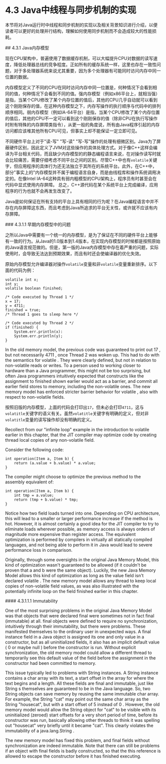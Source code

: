 # 4.3 Java中线程与同步机制的实现

本节将对Java运行时中线程和同步机制的实现以及相关背景知识进行介绍，以便读者可以更好的处理并行结构，理解如何使用同步机制而不会造成较大的性能损耗。

<a name="4.3.1" />
## 4.3.1 Java内存模型

现在CPU架构中，普遍使用了数据缓存机制，可以大幅提升CPU对数据的读写速度，降低处理器总线的竞争程度。正如所有的缓存系统一样，这里也存在一致性问题，对于多处理器系统来说尤其重要，因为多个处理器有可能同时访问内存中同一位置的数据。

内存模型定义了不同的CPU在同时访问内存中同一位置是，何种情况下会看到相同的值，何种情况下会看到不同的值。强内存模型（例如x86平台上，就相当强）是指，当某个CPU修改了某个内存位置的值后，其他的CPU几乎自动就可以看到这个刚刚保存的值，在这种内存模型之下，内存写操作的执行顺序与代码中的排列顺序相同。弱内存模型（例如IA-64平台）是指，当某个CPU修改了某个内存位置的值后，其他的CPU不一定可以看到这个刚刚保存的值（除非CPU在执行写操作时附有特殊的内存屏障类指令），从更一般的角度说，所有由Java程序引起的内存访问都应该堆其他所有CPU可见，但事实上却不能保证一定立即可见。

不同硬件平台上对于"读-写" "写-读" "写-写"操作的处理有细微区别。Java为了屏蔽硬件区别，因此定义了JVM对这些操作的具体处理方式。对于像C++这样会编译为平台相关代码，而且缺少内存模型的的静态编程语言来说，在对操作读写时就会比较痛苦，需要仔细考虑不同平台之间的区别。尽管C++中也有`volatile`关键字，但应用程序的具体行为还无法独立于其所在的系统平台。此外，在C++中，部分"事实上的"内存模型并不属于编程语言自身，而是由线程库和操作系统调用决定的。在像Intel IA-64这种具有弱内粗模型的CPU架构上，程序员有时甚至会在代码中显式使用内存屏障。 总之，C++源代码在某个系统平台上完成编译，应用程序的行为也就不会再发生改变了。

Java是如何保证在所有支持的平台上具有相同的行为呢？在Java编程语言中并不存在内存屏障这东西，而且考虑到Java所追求的平台无关性，或许就不应该有内存屏障。

<a name="4.3.1.1" />
### 4.3.1.1 早期内存模型中的问题

之所以Java中需要有一个统一的内存模型，是为了保证在不同的硬件平台上能够有一致的行为。从Java的1.0版本到1.4版本，在实现内存模型的时候都是按照原始的Java语言规范做的。但是，第一版的Java内存模型中存在着严重的问题，实际使用时，会导致无法达到预期效果，而且有时还会使编译器的优化失效。

原始内存模型允许编译器对操作`volatile`变量和非`volatile`变量重新排序。以下面的代码为例：

    volatile int x;
    int y;
    volatile boolean finished;
    
    /* Code executed by Thread 1 */
    x = 17;
    y = 4711;
    finished = true;
    /* Thread 1 goes to sleep here */
    
    /* Code executed by Thread 2 */
    if (finished) {
        System.err.println(x):
        System.err.println(y);
    }

In the old memory model, the previous code was guaranteed to print out 17 , but not
necessarily  4711 , once Thread 2 was woken up. This had to do with the semantics
for  volatile . They were clearly defined, but not in relation to non-volatile reads or
writes. To a person used to working closer to hardware than a Java programmer, this
might not be too surprising, but often Java programmers intuitively expected that
constructs like the assignment to  finished shown earlier would act as a barrier, and
commit all earlier field stores to memory, including the non-volatile ones. The new
memory model has enforced stricter barrier behavior for  volatile , also with respect
to non-volatile fields.

按照旧版的内存模型，上面的代码会打印出`17`，但未必会打印`4711`，这与`volatitle`关键字的语义有关。虽然`volatitle`关键字有明确的定义，但对非`volatitle`变量的读写操作却没有明确的定义。

Recollect from our "infinite loop" example in the introduction to  volatile earlier in
this chapter, that the JIT compiler may optimize code by creating thread local copies
of any non-volatile field.

Consider the following code:

    int operation(Item a, Item b) {
        return (a.value + b.value) * a.value;
    }

The compiler might choose to optimize the previous method to the assembly
equivalent of:

    int operation(Item a, Item b) {
        int tmp = a.value;
        return (tmp + b.value) * tmp;
    }

Notice how two field loads turned into one. Depending on CPU architecture, this
will lead to a smaller or larger performance increase if the method is hot. However, it
is almost certainly a good idea for the JIT compiler to try to eliminate loads wherever
possible, as memory access is always orders of magnitude more expensive than
register access. The equivalent optimization is performed by compilers in virtually
all statically compiled languages, and not being able to perform it in Java would lead
to severe performance loss in comparison.

Originally, through some oversights in the original Java Memory Model, this kind
of optimization wasn't guaranteed to be allowed (if it couldn't be proven that  a and
b were the same object). Luckily, the new Java Memory Model allows this kind of
optimization as long as the  value field isn't declared  volatile . The new memory
model allows any thread to keep local copies of non-volatile field values, as was
also illustrated with the potentially infinite loop on the field  finished earlier in
this chapter.

<a name="4.3.1.1.1" />
#### 4.3.1.1.1 Immutability

One of the most surprising problems in the original Java Memory Model was that
objects that were declared  final were sometimes not in fact  final (immutable) at
all.  final objects were defined to require no synchronization, intuitively through
their immutability, but there were problems. These manifested themselves to the
ordinary user in unexpected ways. A final instance field in a Java object is assigned
its one and only value in a constructor, but as all uninitialized fields, it also has
an implicit default value ( 0 or maybe  null ) before the constructor is run. Without
explicit synchronization, the old memory model could allow a different thread
to temporarily see this default value of the field before the assignment in the
constructor had been committed to memory.

This issue typically led to problems with  String instances. A  String instance
contains a  char array with its text, a start offset in the array for where the text begins
and a length. All these fields are  final and immutable, just like  String s themselves
are guaranteed to be in the Java language. So, two  String objects can save memory
by reusing the same immutable  char array. For example, the  String "cat" may
point out the same  char array as the  String "housecat", but with a start offset of  5
instead of  0 . However, the old memory model would allow the  String object for
"cat" to be visible with its uninitialized (zeroed) start offsets for a very short period
of time, before its constructor was run, basically allowing other threads to think it
was spelling out "housecat" very briefly until it became "cat". This clearly violates the
immutability of a  java.lang.String .

The new memory model has fixed this problem, and final fields without
synchronization are indeed immutable. Note that there can still be problems if
an object with final fields is badly constructed, so that the  this reference is allowed
to escape the constructor before it has finished executing.
